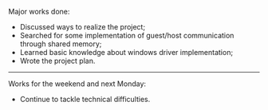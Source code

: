 Major works done:
  * Discussed ways to realize the project;
  * Searched for some implementation of guest/host communication through shared memory;
  * Learned basic knowledge about windows driver implementation;
  * Wrote the project plan.

---

Works for the weekend and next Monday:
  * Continue to tackle technical difficulties.